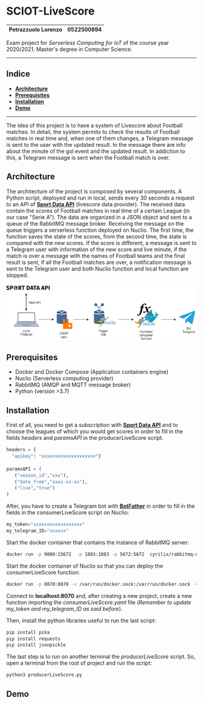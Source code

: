 # SCIOT-LiveScore
| **Petrazzuolo Lorenzo** | **0522500894** |
| --- | --- | 

Exam project for _Serverless Computing for IoT_ of the course year 2020/2021. Master's degree in Computer Science. 
___
## Indice
- [**Architecture**](#architecture)
- [**Prerequisites**](#prerequisites)
- [**Installation**](#installation)
- [**Demo**](#demo)
___

The idea of this project is to have a system of Livescore about Football matches. In detail, the system permits to check the results of Football matches in real time and, when one of them changes, a Telegram message is sent to the user with the updated result. In the message there are info about the minute of the gol event and the updated result. In addiction to this, a Telegram message is sent when the Football match is over. 

## Architecture

The architecture of the project is composed by several components. A Python script, deployed and run in local, sends every 30 seconds a request to an API of [__Sport Data API__](https://sportdataapi.com/) (livescore data provider). The received data contain the scores of Football matches in real time of a certain League (in our case "Serie A"). The data are organized in a JSON object and sent to a queue of the RabbitMQ message broker. Receiving the message on the queue triggers a serverless function deployed on Nuclio. The first time, the function saves the state of the scores, from the second time, the state is compared with the new scores. If the score is different, a message is sent to a Telegram user with information of the new score and live minute, if the match is over a message with the names of Football teams and the final result is sent, if all the Football matches are over, a notification message is sent to the Telegram user and both Nuclio function and local function are stopped. 

![architecture](./media/architecture.png)

## Prerequisites

- Docker and Docker Compose (Application containers engine)
- Nuclio (Serverless computing provider)
- RabbitMQ (AMQP and MQTT message broker)
- Python (version >3.7)

## Installation

First of all, you need to get a subscription with [__Sport Data API__](https://sportdataapi.com/) and to choose the leagues of which you would get scores in order to fill in the fields _headers_ and _paramsAPI_ in the producerLiveScore script.

```python
headers = { 
  "apikey": "xxxxxxxxxxxxxxxxxxxx"}

paramsAPI = (
   ("season_id","xxx"),
   ("date_from","xxxx-xx-xx"),
   ("live","true")
)
```

After, you have to create a Telegram bot with [__BotFather__](https://t.me/BotFather) in order to fill in the fields in the consumerLiveScore script on Nuclio:

```python
my_token="xxxxxxxxxxxxxxxxxx"
my_telegram_ID="xxxxxx" 
```

Start the docker container that contains the instance of RabbitMQ server:

```sh
docker run -p 9000:15672  -p 1883:1883 -p 5672:5672  cyrilix/rabbitmq-mqtt 
```

Start the docker container of Nuclio so that you can deploy the consumerLiveScore function:

```sh
docker run -p 8070:8070 -v /var/run/docker.sock:/var/run/docker.sock -v /tmp:/tmp nuclio/dashboard:stable-amd64
```

Connect to __localhost:8070__ and, after creating a new project, create a new function importing the _consumerLiveScore.yaml_ file (_Remember to update my_token and my_telegram_ID as said before_).

Then, install the python libraries useful to run the last script:

```bash
pip install pika
pip install requests
pip install jsonpickle
```

The last step is to run on another terminal the _producerLiveScore_ script. So, open a terminal from the root of project and run the script:

```bash
python3 producerLiveScore.py
```

## Demo

